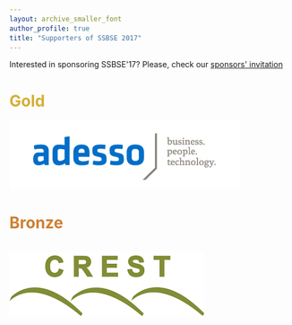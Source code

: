 ```yaml
---
layout: archive_smaller_font
author_profile: true
title: "Supporters of SSBSE 2017"
---
```


<link rel="stylesheet" href="../css/sponsors.css">

Interested in sponsoring SSBSE'17? Please, check our <a href="../sponsor_invitation" target="_blank">sponsors' invitation</a>

<h1 style="color:#d4af37">Gold</h1>

<img src="/images/adesso_logo.jpg">

<h1 style="color:#cd7f32">Bronze</h1><br>

<img src="/images/crest_logo.png">

